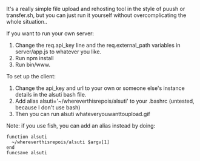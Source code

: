 It's a really simple file upload and rehosting tool in the style of puush or transfer.sh, but you can just run it yourself without overcomplicating the whole situation..

If you want to run your own server:

1. Change the req.api_key line and the req.external_path variables in server/app.js to whatever you like.
2. Run npm install
3. Run bin/www.

To set up the client: 

1. Change the api_key and url to your own or someone else's instance details in the alsuti bash file.
2. Add alias alsuti='~/whereverthisrepois/alsuti' to your .bashrc (untested, because I don't use bash)
3. Then you can run alsuti whateveryouwanttoupload.gif

Note: if you use fish, you can add an alias instead by doing:

```
function alsuti
  ~/whereverthisrepois/alsuti $argv[1]
end
funcsave alsuti
```
